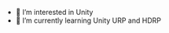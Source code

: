 - 👀 I’m interested in Unity
- 🌱 I’m currently learning Unity URP and HDRP

<!---
Dev-Uchida/Dev-Uchida is a ✨ special ✨ repository because its `README.md` (this file) appears on your GitHub profile.
You can click the Preview link to take a look at your changes.
--->
